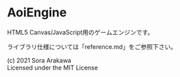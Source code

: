 # AoiEngine
HTML5 Canvas/JavaScript用のゲームエンジンです。

ライブラリ仕様については「reference.md」をご参照下さい。

(c) 2021 Sora Arakawa  
Licensed under the MIT License